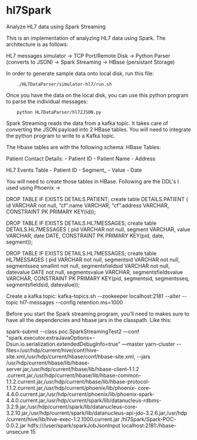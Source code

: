 # hl7Spark
Analyze HL7 data using Spark Streaming

This is an implementation of analyzing HL7 data using Spark. The architecture is as follows: 

HL7 messages simulator -> TCP Port/Remote Disk -> Python Parser (converts to JSON) -> Spark Streaming -> HBase (persistant Storage) 


In order to generate sample data onto local disk, run this file: 

        ./HL7DataParser/simulator-hl7/run.sh
        
Once you have the data on the local disk, you can use this python program to parse the individual messages:

        python HL7DataParser/hl72JSON.py

Spark Streaming reads the data from a kafka topic. It takes care of converting the JSON payload into 2 HBase tables. 
You will need to integrate the python program to write to a Kafka topic. 

The Hbase tables are with the following schema:
HBase Tables:

Patient Contact Details: 
     - Patient ID
     - Patient Name
     - Address 
     

HL7 Events Table 
     - Patient ID 
     - Segment_
     - Value
     - Date
     
     
You will need to create those tables in HBase. Following are the DDL's I used using Phoenix ->

DROP TABLE IF EXISTS DETAILS.PATIENT;
create table DETAILS.PATIENT (
        id VARCHAR not null,
        “cf".name VARCHAR,
        “cf”.address VARCHAR,
        CONSTRAINT PK PRIMARY KEY(id));


DROP TABLE IF EXISTS DETAILS.HL7MESSAGES;
create table DETAILS.HL7MESSAGES (
        pid VARCHAR not null,
        segment VARCHAR,
        value VARCHAR,
        date DATE,
        CONSTRAINT PK PRIMARY KEY(pid, date, segment));


DROP TABLE IF EXISTS DETAILS.HL7MESSAGES;
create table HL7MESSAGES (
     pid VARCHAR not null,
     segmentsid VARCHAR not null,
     segmentsseq smallint not null,
     segmentsfieldsid VARCHAR not null,
     datevalue DATE not null,
     segmentsvalue VARCHAR,
     segmentsfieldsvalue VARCHAR, 
     CONSTRAINT PK PRIMARY KEY(pid, segmentsid, segmentsseq, segmentsfieldsid, datevalue));


Create a kafka topic:
kafka-topics.sh --zookeeper localhost:2181   --alter --topic hl7-messages --config retention.ms=1000

Before you start the Spark streaming program, you'll need to makes sure to have all the dependencies and hbase jars in the classpath. Like this: 

spark-submit  --class poc.SparkStreamingTest2 —conf "spark.executor.extraJavaOptions=-Dsun.io.serialization.extendedDebugInfo=true" —master yarn-cluster --files=/usr/hdp/current/hive/conf/hive-site.xml,/usr/hdp/current/hbase/conf/hbase-site.xml, --jars /usr/hdp/current/hbase/lib/hbase-server.jar,/usr/hdp/current/hbase/lib/hbase-client-1.1.2 .current.jar,/usr/hdp/current/hbase/lib/hbase-common-1.1.2.current.jar,/usr/hdp/current/hbase/lib/hbase-protocol-1.1.2.current.jar,/usr/hdp/current/phoenix/lib/phoenix-
core-4.4.0.current.jar,/usr/hdp/current/phoenix/lib/phoenix-spark-4.4.0.current.jar,/usr/hdp/current/spark/lib/datanucleus-rdbms-3.2.9.jar,/usr/hdp/current/spark/lib/datanucleus-core-3.2.10.jar,/usr/hdp/current/spark/lib/datanucleus-api-jdo-3.2.6.jar,/usr/hdp
/current/hive/lib/hive-exec-1.2.1000.current.jar /hl7Spark/Spark-POC-0.0.2.jar hdfs:///user/spark/sparkJobJsonInput localhost:2181:/hbase-unsecure 15




